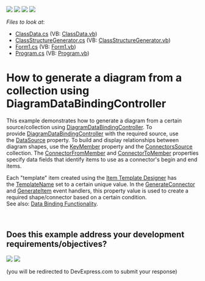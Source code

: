 <!-- default badges list -->
![](https://img.shields.io/endpoint?url=https://codecentral.devexpress.com/api/v1/VersionRange/128585387/16.2.4%2B)
[![](https://img.shields.io/badge/Open_in_DevExpress_Support_Center-FF7200?style=flat-square&logo=DevExpress&logoColor=white)](https://supportcenter.devexpress.com/ticket/details/T477927)
[![](https://img.shields.io/badge/📖_How_to_use_DevExpress_Examples-e9f6fc?style=flat-square)](https://docs.devexpress.com/GeneralInformation/403183)
[![](https://img.shields.io/badge/💬_Leave_Feedback-feecdd?style=flat-square)](#does-this-example-address-your-development-requirementsobjectives)
<!-- default badges end -->
<!-- default file list -->
*Files to look at*:

* [ClassData.cs](./CS/DiagramDataControllerBehavior/Data/ClassData.cs) (VB: [ClassData.vb](./VB/DiagramDataControllerBehavior/Data/ClassData.vb))
* [ClassStructureGenerator.cs](./CS/DiagramDataControllerBehavior/Data/ClassStructureGenerator.cs) (VB: [ClassStructureGenerator.vb](./VB/DiagramDataControllerBehavior/Data/ClassStructureGenerator.vb))
* [Form1.cs](./CS/DiagramDataControllerBehavior/Form1.cs) (VB: [Form1.vb](./VB/DiagramDataControllerBehavior/Form1.vb))
* [Program.cs](./CS/DiagramDataControllerBehavior/Program.cs) (VB: [Program.vb](./VB/DiagramDataControllerBehavior/Program.vb))
<!-- default file list end -->
# How to generate a diagram from a collection using DiagramDataBindingController


<p>This example demonstrates how to generate a diagram from a certain source/collection using <a href="https://documentation.devexpress.com/WindowsForms/clsDevExpressXtraDiagramDiagramDataBindingControllertopic.aspx">DiagramDataBindingController</a>. To provide <a href="https://documentation.devexpress.com/WindowsForms/clsDevExpressXtraDiagramDiagramDataBindingControllertopic.aspx">DiagramDataBindingController</a> with the required source, use the <a href="https://documentation.devexpress.com/WindowsForms/DevExpressXtraDiagramDiagramDataBindingControllerBase_DataSourcetopic.aspx">DataSource</a> property. To build and display relationships between diagram shapes, use the <a href="https://documentation.devexpress.com/WindowsForms/DevExpressXtraDiagramDiagramDataBindingControllerBase_KeyMembertopic.aspx">KeyMember</a> property and the <a href="https://documentation.devexpress.com/WindowsForms/DevExpressXtraDiagramDiagramDataBindingController_ConnectorsSourcetopic.aspx">ConnectorsSource</a> collection. The <a href="https://documentation.devexpress.com/WindowsForms/DevExpressXtraDiagramDiagramDataBindingController_ConnectorFromMembertopic.aspx">ConnectorFromMember</a> and <a href="https://documentation.devexpress.com/WindowsForms/DevExpressXtraDiagramDiagramDataBindingController_ConnectorToMembertopic.aspx">ConnectorToMember</a> properties specify data fields that identify items to use as a connector's begin and end items.</p>
<p>Each "template" item created using the <a href="https://documentation.devexpress.com/WindowsForms/CustomDocument117683.aspx">Item Template Designer</a> has the <a href="https://documentation.devexpress.com/WindowsForms/DevExpressXtraDiagramDiagramItem_TemplateNametopic.aspx">TemplateName</a> set to a certain unique value. In the <a href="https://documentation.devexpress.com/WindowsForms/DevExpressXtraDiagramDiagramDataBindingControllerBase_GenerateConnectortopic.aspx">GenerateConnector</a> and <a href="https://documentation.devexpress.com/WindowsForms/DevExpressXtraDiagramDiagramDataBindingControllerBase_GenerateItemtopic.aspx">GenerateItem</a> event handlers, this property value is used to create a required shape/connector based on a certain condition.<br>See also: <a href="https://documentation.devexpress.com/WPF/CustomDocument117585.aspx">Data Binding Functionality</a>.</p>

<br/>


<!-- feedback -->
## Does this example address your development requirements/objectives?

[<img src="https://www.devexpress.com/support/examples/i/yes-button.svg"/>](https://www.devexpress.com/support/examples/survey.xml?utm_source=github&utm_campaign=how-to-generate-a-diagram-from-a-collection-using-diagramdatabindingcontroller-t477927&~~~was_helpful=yes) [<img src="https://www.devexpress.com/support/examples/i/no-button.svg"/>](https://www.devexpress.com/support/examples/survey.xml?utm_source=github&utm_campaign=how-to-generate-a-diagram-from-a-collection-using-diagramdatabindingcontroller-t477927&~~~was_helpful=no)

(you will be redirected to DevExpress.com to submit your response)
<!-- feedback end -->
